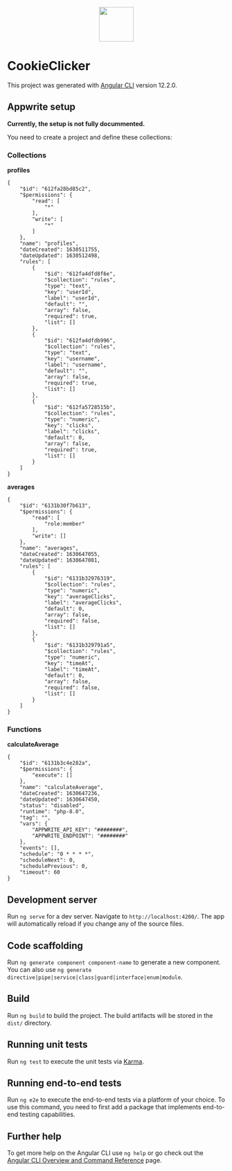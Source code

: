 <p align="center"><a href="https://appwrite.io/" alt="Built with Appwrite"><img src="https://appwrite.io/images-ee/press/badge-pink-button.svg" height="80"></a></p>



# CookieClicker

This project was generated with [Angular CLI](https://github.com/angular/angular-cli) version 12.2.0.

## Appwrite setup

**Currently, the setup is not fully docummented.**

You need to create a project and define these collections:

### Collections

**profiles**

```
{
    "$id": "612fa28bd85c2",
    "$permissions": {
        "read": [
            "*"
        ],
        "write": [
            "*"
        ]
    },
    "name": "profiles",
    "dateCreated": 1630511755,
    "dateUpdated": 1630512498,
    "rules": [
        {
            "$id": "612fa4dfd8f6e",
            "$collection": "rules",
            "type": "text",
            "key": "userId",
            "label": "userId",
            "default": "",
            "array": false,
            "required": true,
            "list": []
        },
        {
            "$id": "612fa4dfdb996",
            "$collection": "rules",
            "type": "text",
            "key": "username",
            "label": "username",
            "default": "",
            "array": false,
            "required": true,
            "list": []
        },
        {
            "$id": "612fa5728515b",
            "$collection": "rules",
            "type": "numeric",
            "key": "clicks",
            "label": "clicks",
            "default": 0,
            "array": false,
            "required": true,
            "list": []
        }
    ]
}
```

**averages**

```
{
    "$id": "6131b30f7b613",
    "$permissions": {
        "read": [
            "role:member"
        ],
        "write": []
    },
    "name": "averages",
    "dateCreated": 1630647055,
    "dateUpdated": 1630647081,
    "rules": [
        {
            "$id": "6131b32976319",
            "$collection": "rules",
            "type": "numeric",
            "key": "averageClicks",
            "label": "averageClicks",
            "default": 0,
            "array": false,
            "required": false,
            "list": []
        },
        {
            "$id": "6131b329791a5",
            "$collection": "rules",
            "type": "numeric",
            "key": "timeAt",
            "label": "timeAt",
            "default": 0,
            "array": false,
            "required": false,
            "list": []
        }
    ]
}
```

### Functions

**calculateAverage**

```
{
    "$id": "6131b3c4e282a",
    "$permissions": {
        "execute": []
    },
    "name": "calculateAverage",
    "dateCreated": 1630647236,
    "dateUpdated": 1630647450,
    "status": "disabled",
    "runtime": "php-8.0",
    "tag": "",
    "vars": {
        "APPWRITE_API_KEY": "########",
        "APPWRITE_ENDPOINT": "########"
    },
    "events": [],
    "schedule": "0 * * * *",
    "scheduleNext": 0,
    "schedulePrevious": 0,
    "timeout": 60
}
```

## Development server

Run `ng serve` for a dev server. Navigate to `http://localhost:4200/`. The app will automatically reload if you change any of the source files.

## Code scaffolding

Run `ng generate component component-name` to generate a new component. You can also use `ng generate directive|pipe|service|class|guard|interface|enum|module`.

## Build

Run `ng build` to build the project. The build artifacts will be stored in the `dist/` directory.

## Running unit tests

Run `ng test` to execute the unit tests via [Karma](https://karma-runner.github.io).

## Running end-to-end tests

Run `ng e2e` to execute the end-to-end tests via a platform of your choice. To use this command, you need to first add a package that implements end-to-end testing capabilities.

## Further help

To get more help on the Angular CLI use `ng help` or go check out the [Angular CLI Overview and Command Reference](https://angular.io/cli) page.
